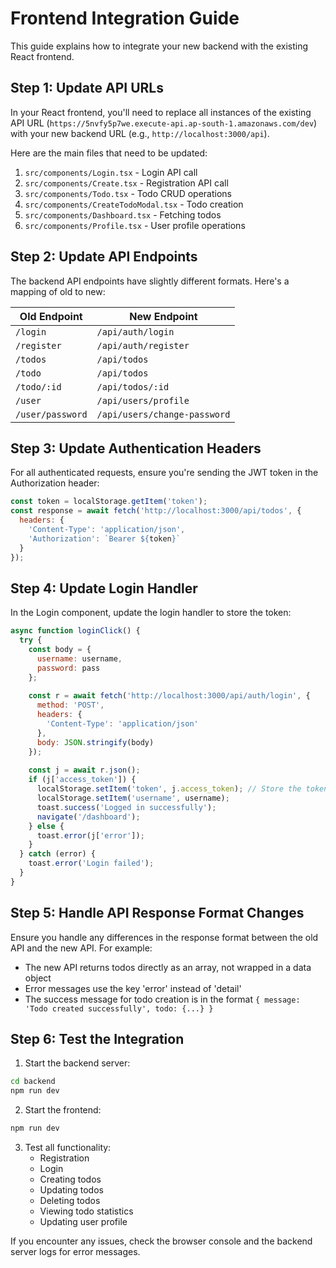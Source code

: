 # Frontend Integration Guide

This guide explains how to integrate your new backend with the existing React frontend.

## Step 1: Update API URLs

In your React frontend, you'll need to replace all instances of the existing API URL (`https://5nvfy5p7we.execute-api.ap-south-1.amazonaws.com/dev`) with your new backend URL (e.g., `http://localhost:3000/api`).

Here are the main files that need to be updated:

1. `src/components/Login.tsx` - Login API call
2. `src/components/Create.tsx` - Registration API call
3. `src/components/Todo.tsx` - Todo CRUD operations
4. `src/components/CreateTodoModal.tsx` - Todo creation
5. `src/components/Dashboard.tsx` - Fetching todos
6. `src/components/Profile.tsx` - User profile operations

## Step 2: Update API Endpoints

The backend API endpoints have slightly different formats. Here's a mapping of old to new:

| Old Endpoint | New Endpoint |
|--------------|--------------|
| `/login` | `/api/auth/login` |
| `/register` | `/api/auth/register` |
| `/todos` | `/api/todos` |
| `/todo` | `/api/todos` |
| `/todo/:id` | `/api/todos/:id` |
| `/user` | `/api/users/profile` |
| `/user/password` | `/api/users/change-password` |

## Step 3: Update Authentication Headers

For all authenticated requests, ensure you're sending the JWT token in the Authorization header:

```javascript
const token = localStorage.getItem('token');
const response = await fetch('http://localhost:3000/api/todos', {
  headers: {
    'Content-Type': 'application/json',
    'Authorization': `Bearer ${token}`
  }
});
```

## Step 4: Update Login Handler

In the Login component, update the login handler to store the token:

```javascript
async function loginClick() {
  try {
    const body = {
      username: username,
      password: pass
    };
    
    const r = await fetch('http://localhost:3000/api/auth/login', {
      method: 'POST',
      headers: {
        'Content-Type': 'application/json'
      },
      body: JSON.stringify(body)
    });
    
    const j = await r.json();
    if (j['access_token']) {
      localStorage.setItem('token', j.access_token); // Store the token
      localStorage.setItem('username', username);
      toast.success('Logged in successfully');
      navigate('/dashboard');
    } else {
      toast.error(j['error']);
    }
  } catch (error) {
    toast.error('Login failed');
  }
}
```

## Step 5: Handle API Response Format Changes

Ensure you handle any differences in the response format between the old API and the new API. For example:

- The new API returns todos directly as an array, not wrapped in a data object
- Error messages use the key 'error' instead of 'detail'
- The success message for todo creation is in the format `{ message: 'Todo created successfully', todo: {...} }`

## Step 6: Test the Integration

1. Start the backend server:
```bash
cd backend
npm run dev
```

2. Start the frontend:
```bash
npm run dev
```

3. Test all functionality:
   - Registration
   - Login
   - Creating todos
   - Updating todos
   - Deleting todos
   - Viewing todo statistics
   - Updating user profile

If you encounter any issues, check the browser console and the backend server logs for error messages. 
